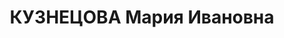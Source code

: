 ---
title: КУЗНЕЦОВА Мария Ивановна
description: 'Род. в 1903, г. Новозыбков, русская, обр.: высшее, член/канд. в члены
  ВКП(б). Проживала: Минская обл., Минск, ул. М. Горького 3-й Дом Советов, кв. 21.
  Заведующая, ГорОНО

  Арестована 04.09.1937. Обв. по ст. 69, 70, 76 УК БССР - член а/с орг-ции. Приговор:
  ВК ВС СССР, 24.11.1937 – ВМН с конфискацией имущества. Расстреляна 24.11.1937, Минск.

  Реабилитирована ВК ВС СССР 29.12.1966'
---